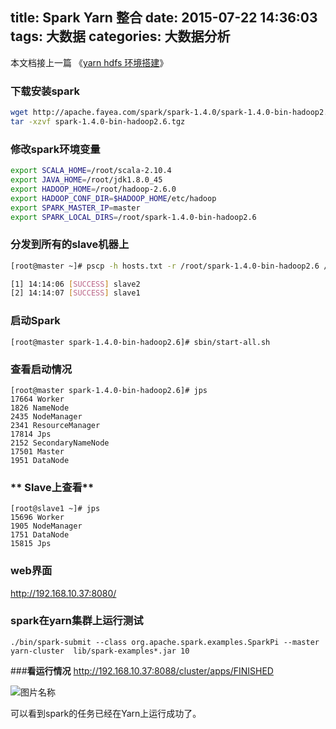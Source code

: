 title: Spark Yarn 整合
date: 2015-07-22 14:36:03
tags: 大数据
categories: 大数据分析
---
本文档接上一篇 《[yarn hdfs 环境搭建](http://youfu.xyz/2015/07/22/yarn-hdfs/)》
### **下载安装spark**
``` bash
wget http://apache.fayea.com/spark/spark-1.4.0/spark-1.4.0-bin-hadoop2.6.tgz
tar -xzvf spark-1.4.0-bin-hadoop2.6.tgz
```

### **修改spark环境变量**
``` bash
export SCALA_HOME=/root/scala-2.10.4
export JAVA_HOME=/root/jdk1.8.0_45
export HADOOP_HOME=/root/hadoop-2.6.0
export HADOOP_CONF_DIR=$HADOOP_HOME/etc/hadoop
export SPARK_MASTER_IP=master
export SPARK_LOCAL_DIRS=/root/spark-1.4.0-bin-hadoop2.6
```
<!-- more -->

### **分发到所有的slave机器上**
<!-- more -->
``` bash
[root@master ~]# pscp -h hosts.txt -r /root/spark-1.4.0-bin-hadoop2.6 /root/

[1] 14:14:06 [SUCCESS] slave2
[2] 14:14:07 [SUCCESS] slave1
```
### **启动Spark**
```
[root@master spark-1.4.0-bin-hadoop2.6]# sbin/start-all.sh
```
### **查看启动情况**
```
[root@master spark-1.4.0-bin-hadoop2.6]# jps
17664 Worker
1826 NameNode
2435 NodeManager
2341 ResourceManager
17814 Jps
2152 SecondaryNameNode
17501 Master
1951 DataNode
```
### ** Slave上查看**
```
[root@slave1 ~]# jps
15696 Worker
1905 NodeManager
1751 DataNode
15815 Jps
```
### **web界面**
http://192.168.10.37:8080/

### **spark在yarn集群上运行测试**
```
./bin/spark-submit --class org.apache.spark.examples.SparkPi --master yarn-cluster  lib/spark-examples*.jar 10
```

###**看运行情况**
http://192.168.10.37:8088/cluster/apps/FINISHED

![图片名称](http://7teb9r.com1.z0.glb.clouddn.com/spark-yarn.png)

可以看到spark的任务已经在Yarn上运行成功了。
